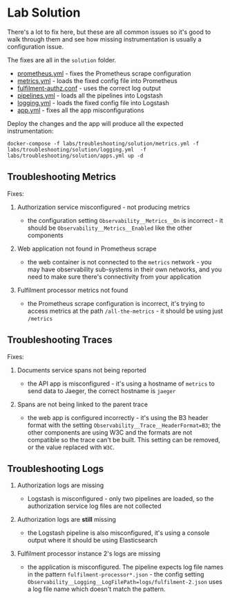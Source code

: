 # Lab Solution

There's a lot to fix here, but these are all common issues so it's good to walk through them and see how missing instrumentation is usually a configuration issue.

The fixes are all in the `solution` folder. 

- [prometheus.yml](./solution/prometheus.yml) - fixes the Prometheus scrape configuration
- [metrics.yml](./solution/metrics.yml) - loads the fixed config file into Prometheus
- [fulfilment-authz.conf](./solution/pipelines/fulfilment-authz.conf) - uses the correct log output
- [pipelines.yml](./solution/pipelines.yml) - loads all the pipelines into Logstash
- [logging.yml](./solution/logging.yml) - loads the fixed config file into Logstash
- [app.yml](./solution/apps.yml) - fixes all the app misconfigurations

Deploy the changes and the app will produce all the expected instrumentation:

```
docker-compose -f labs/troubleshooting/solution/metrics.yml -f labs/troubleshooting/solution/logging.yml  -f labs/troubleshooting/solution/apps.yml up -d
```

## Troubleshooting Metrics

Fixes:

1. Authorization service misconfigured - not producing metrics
    - the configuration setting `Observability__Metrics__On` is incorrect - it should be `Observability__Metrics__Enabled` like the other components

2. Web application not found in Prometheus scrape
    - the web container is not connected to the `metrics` network - you may have observability sub-systems in their own networks, and you need to make sure there's connectivity from your application

3. Fulfilment processor metrics not found
    - the Prometheus scrape configuration is incorrect, it's trying to access metrics at the path `/all-the-metrics` - it should be using just `/metrics`

## Troubleshooting Traces

Fixes:


1. Documents service spans not being reported
    - the API app is misconfigured - it's using a hostname of `metrics` to send data to Jaeger, the correct hostname is `jaeger`

2. Spans are not being linked to the parent trace
    - the web app is configured incorrectly - it's using the B3 header format with the setting `Observability__Trace__HeaderFormat=B3`; the other components are using W3C and the formats are not compatible so the trace can't be built. This setting can be removed, or the value replaced with `W3C`.

## Troubleshooting Logs


1. Authorization logs are missing
    - Logstash is misconfigured - only two pipelines are loaded, so the authorization service log files are not collected

2. Authorization logs are **still**  missing
    - the Logstash pipeline is also misconfigured, it's using a console output where it should be using Elasticsearch

3. Fulfilment processor instance 2's logs are missing
    - the application is misconfigured. The pipeline expects log file names in the pattern `fulfilment-processor*.json` - the config setting `Observability__Logging__LogFilePath=logs/fulfilment-2.json` uses a log file name which doesn't match the pattern.